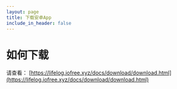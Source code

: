 ```yaml
---
layout: page
title: 下载安卓App
include_in_header: false
---
```


# 如何下载

请查看： [https://lifelog.iofree.xyz/docs/download/download.html](https://lifelog.iofree.xyz/docs/download/download.html)
